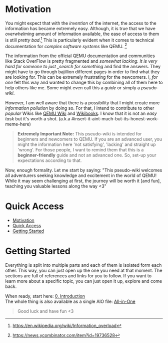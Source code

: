 # Motivation

You might expect that with the _invention_ of the internet, the access to the information has became extremely easy. Although, it is true that we have _overwhelming_ amount of information available, the ease of access to them is still _pretty bad_.[^1] This is particularly evident when it comes to technical documentation for _complex software systems_ like QEMU. [^2]

The information from the official QEMU documentation and communities like Stack OverFlow is pretty fragmented and _somewhat lacking. It is very hard for someone to just \_search for something_ and find the answers. They might have to go through bajillion different pages in order to find what they are looking for. This can be extremely frustrating for the newcomers. I, _for one_ felt this way and wanted to change this by combining all of them here to help others like me. Some might even call this a _guide_ or simply a _pseudo-wiki_.

However, I am well aware that there is a possibility that I might create more _information pollution_ by doing so. For that, I intend to contribute to other _popular_ Wikis like [QEMU Wiki](https://wiki.qemu.org/Main_Page) and [Wikibooks](https://en.wikibooks.org/wiki/QEMU). I know that it is not an _easy task_ but it's worth a shot. (a.k.a #insert-it-aint-much-but-its-honest-work-meme-here)

> **Extremely Important Note:** This pseudo-wiki is intended for beginners and newcomers to QEMU. If you are an advanced user, you might the information here 'not satisfying', 'lacking' and straight up 'wrong'. For those people, I want to remind them that this is a **beginner-friendly** guide and not an advanced one. So, set-up your expectations according to that.

Now, enough formality. Let me start by saying: "This pseudo-wiki welcomes all adventurers seeking knowledge and excitement in the world of QEMU! While it may seem challenging at first, the journey will be worth it [and fun], teaching you valuable lessons along the way <3"

# Quick Access

- [Motivation](#motivation)
- [Quick Access](#quick-access)
- [Getting Started](#getting-started)

# Getting Started

Everything is split into multiple parts and each of them is isolated form each other. This way, you can just open up the one you need at that moment. The sections are full of references and links for you to follow. If you want to learn more about a specific topic, you can just open it up, explore and come back.

When ready, start here: [0. Introduction](https://github.com/TunaCici/QEMU_Starter/blob/main/Documents/README_0_Intro.md) \
The whole thing is also available as a single AIO file: [All-in-One](https://github.com/TunaCici/QEMU_Starter/blob/main/README_AIO.md)

> Good luck and have fun <3

[^1]: https://en.wikipedia.org/wiki/Information_overload
[^2]: https://news.ycombinator.com/item?id=19736528
